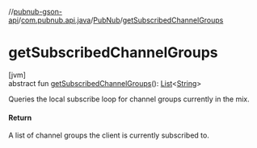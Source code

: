 //[pubnub-gson-api](../../../index.md)/[com.pubnub.api.java](../index.md)/[PubNub](index.md)/[getSubscribedChannelGroups](get-subscribed-channel-groups.md)

# getSubscribedChannelGroups

[jvm]\
abstract fun [getSubscribedChannelGroups](get-subscribed-channel-groups.md)(): [List](https://kotlinlang.org/api/core/kotlin-stdlib/kotlin.collections/-list/index.html)&lt;[String](https://kotlinlang.org/api/core/kotlin-stdlib/kotlin/-string/index.html)&gt;

Queries the local subscribe loop for channel groups currently in the mix.

#### Return

A list of channel groups the client is currently subscribed to.
